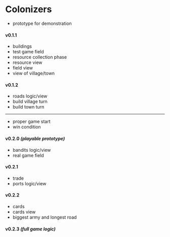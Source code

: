 # Colonizers

- prototype for demonstration
#### v0.1.1
- buildings
- test game field
- resource collection phase
- resource view
- field view
- view of village/town
#### v0.1.2 
- roads logic/view
- build village turn
- build town turn
---
- proper game start
- win condition
#### v0.2.0 _(playable prototype)_
- bandits logic/view
- real game field
#### v0.2.1
- trade
- ports logic/view
#### v0.2.2
- cards
- cards view
- biggest army and longest road
#### v0.2.3 _(full game logic)_